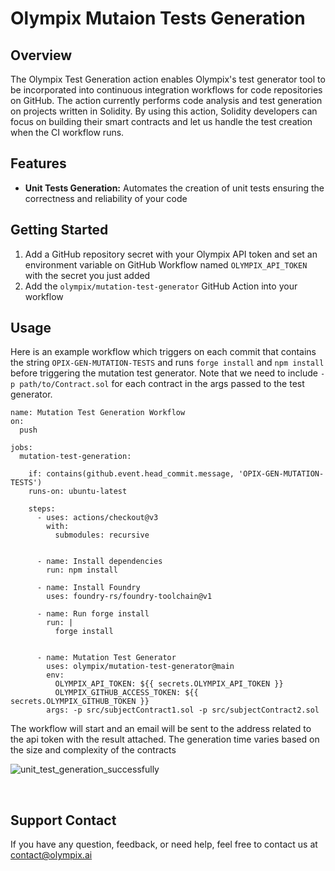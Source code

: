 # Olympix Mutaion Tests Generation

## Overview

The Olympix Test Generation action enables Olympix's test generator tool to be incorporated into continuous integration workflows for code repositories on GitHub. The action currently performs code analysis and test generation on projects written in Solidity. By using this action, Solidity developers can focus on building their smart contracts and let us handle the test creation when the CI workflow runs.


## Features

- **Unit Tests Generation:** Automates the creation of unit tests ensuring the correctness and reliability of your code

## Getting Started

1. Add a GitHub repository secret with your Olympix API token and set an environment variable on GitHub Workflow named `OLYMPIX_API_TOKEN` with the secret you just added
2. Add the `olympix/mutation-test-generator` GitHub Action into your workflow

## Usage

Here is an example workflow which triggers on each commit that contains the string `OPIX-GEN-MUTATION-TESTS` and runs `forge install` and `npm install` before triggering the mutation test generator. 
Note that we need to include `-p path/to/Contract.sol` for each contract in the args passed to the test generator.

```shell
name: Mutation Test Generation Workflow
on:
  push

jobs:
  mutation-test-generation:
    
    if: contains(github.event.head_commit.message, 'OPIX-GEN-MUTATION-TESTS')
    runs-on: ubuntu-latest
    
    steps:
      - uses: actions/checkout@v3
        with: 
          submodules: recursive


      - name: Install dependencies
        run: npm install
     
      - name: Install Foundry
        uses: foundry-rs/foundry-toolchain@v1

      - name: Run forge install 
        run: |
          forge install


      - name: Mutation Test Generator
        uses: olympix/mutation-test-generator@main
        env:
          OLYMPIX_API_TOKEN: ${{ secrets.OLYMPIX_API_TOKEN }}
          OLYMPIX_GITHUB_ACCESS_TOKEN: ${{ secrets.OLYMPIX_GITHUB_TOKEN }}
        args: -p src/subjectContract1.sol -p src/subjectContract2.sol
```


The workflow will start and an email will be sent to the address related to the api token with the result attached. The generation time varies based on the size and complexity of the contracts

![unit_test_generation_successfully](https://github.com/olympix/test-generator/blob/main/img/test_generation_workflow.png)

<br/>

## Support Contact

If you have any question, feedback, or need help, feel free to contact us at contact@olympix.ai
